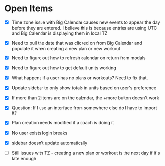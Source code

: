 # Open Items

* [x] Time zone issue with Big Calendar causes new events to appear the day before they are entered. I believe this is because entries are using UTC and Big Calendar is displaying them in local TZ
* [x] Need to pull the date that was clicked on from Big Calendar and populate it when creating a new plan or new workout
* [x] Need to figure out how to refresh calendar on return from modals
* [x] Need to figure out how to get default units working
* [x] What happens if a user has no plans or workouts? Need to fix that.
* [x] Update sidebar to only show totals in units based on user's preference
* [x] If more than 2 items are on the calendar, the +more button doesn't work
* [x] Question: If I use an interface from somewhere else do I have to import it?
* [x] Plan creation needs modified if a coach is doing it
* [x] No user exists login breaks
* [x] sidebar doesn't update automatically
* [ ] Still issues with TZ - creating a new plan or workout is the next day if it's late enough

